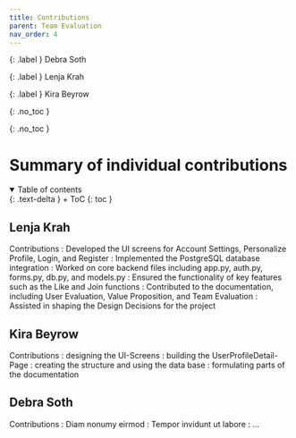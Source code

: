 ```yaml
---
title: Contributions
parent: Team Evaluation
nav_order: 4
---
```


{: .label }
Debra Soth

{: .label }
Lenja Krah

{: .label }
Kira Beyrow

{: .no_toc }

{: .no_toc }
# Summary of individual contributions

<details open markdown="block">
{: .text-delta }
<summary>Table of contents</summary>
+ ToC
{: toc }
</details>

## Lenja Krah

Contributions
: Developed the UI screens for Account Settings, Personalize Profile, Login, and Register
: Implemented the PostgreSQL database integration
: Worked on core backend files including app.py, auth.py, forms.py, db.py, and models.py
: Ensured the functionality of key features such as the Like and Join functions
: Contributed to the documentation, including User Evaluation, Value Proposition, and Team Evaluation
: Assisted in shaping the Design Decisions for the project

## Kira Beyrow

Contributions
: designing the UI-Screens
: building the UserProfileDetail-Page
: creating the structure and using the data base
: formulating parts of the documentation

## Debra Soth

Contributions
: Diam nonumy eirmod
: Tempor invidunt ut labore
: ...
